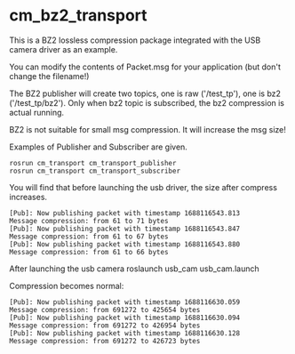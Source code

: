 # cm_bz2_transport
 
This is a BZ2 lossless compression package integrated with the USB camera driver as an example.

You can modify the contents of Packet.msg for your application (but don't change the filename!)

The BZ2 publisher will create two topics, one is raw ('/test_tp'), one is bz2 ('/test_tp/bz2'). Only when bz2 topic is subscribed, the bz2 compression is actual running.

BZ2 is not suitable for small msg compression. It will increase the msg size!

Examples of Publisher and Subscriber are given. 

    rosrun cm_transport cm_transport_publisher
    rosrun cm_transport cm_transport_subscriber

You will find that before launching the usb driver, the size after compress increases. 

    [Pub]: Now publishing packet with timestamp 1688116543.813
    Message compression: from 61 to 71 bytes
    [Pub]: Now publishing packet with timestamp 1688116543.847
    Message compression: from 61 to 67 bytes
    [Pub]: Now publishing packet with timestamp 1688116543.880
    Message compression: from 61 to 66 bytes

After launching the usb camera
    roslaunch usb_cam usb_cam.launch

Compression becomes normal:

    [Pub]: Now publishing packet with timestamp 1688116630.059
    Message compression: from 691272 to 425654 bytes
    [Pub]: Now publishing packet with timestamp 1688116630.094
    Message compression: from 691272 to 426954 bytes
    [Pub]: Now publishing packet with timestamp 1688116630.128
    Message compression: from 691272 to 426723 bytes